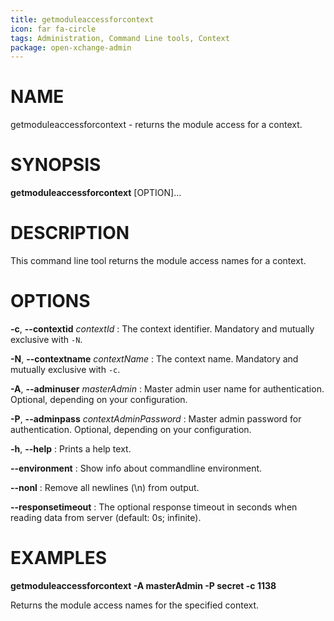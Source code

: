 ```yaml
---
title: getmoduleaccessforcontext
icon: far fa-circle
tags: Administration, Command Line tools, Context
package: open-xchange-admin
---
```


# NAME

getmoduleaccessforcontext - returns the module access for a context.

# SYNOPSIS

**getmoduleaccessforcontext** [OPTION]...

# DESCRIPTION

This command line tool returns the module access names for a context.

# OPTIONS

**-c**, **--contextid** *contextId*
: The context identifier. Mandatory and mutually exclusive with `-N`.

**-N**, **--contextname** *contextName*
: The context name. Mandatory and mutually exclusive with `-c`.

**-A**, **--adminuser** *masterAdmin*
: Master admin user name for authentication. Optional, depending on your configuration.

**-P**, **--adminpass** *contextAdminPassword*
: Master admin password for authentication. Optional, depending on your configuration.

**-h**, **--help**
: Prints a help text.

**--environment**
: Show info about commandline environment.

**--nonl**
: Remove all newlines (\\n) from output.

**--responsetimeout**
: The optional response timeout in seconds when reading data from server (default: 0s; infinite).

# EXAMPLES

**getmoduleaccessforcontext -A masterAdmin -P secret -c 1138**

Returns the module access names for the specified context.
